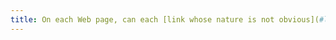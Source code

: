 ```yaml
---
title: On each Web page, can each [link whose nature is not obvious](#link-whose-nature-is-not-obvious) be distinguished from the surrounding text?
---
```

